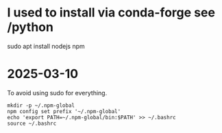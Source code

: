 # I used to install via conda-forge see /python

sudo apt install nodejs npm


# 2025-03-10


To avoid using sudo for everything.

    mkdir -p ~/.npm-global
    npm config set prefix '~/.npm-global'
    echo 'export PATH=~/.npm-global/bin:$PATH' >> ~/.bashrc
    source ~/.bashrc

